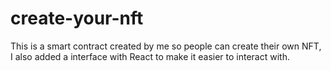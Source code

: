 # create-your-nft
This is a smart contract created by me so people can create their own NFT, I also added a interface with React to make it easier to interact with.
